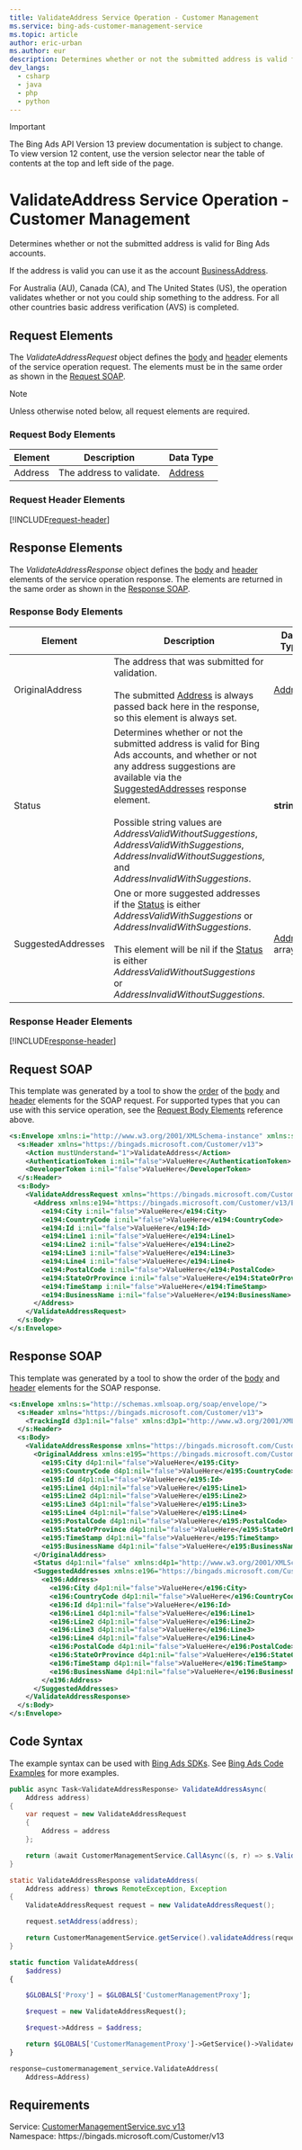 ```yaml
---
title: ValidateAddress Service Operation - Customer Management
ms.service: bing-ads-customer-management-service
ms.topic: article
author: eric-urban
ms.author: eur
description: Determines whether or not the submitted address is valid for Bing Ads accounts.
dev_langs: 
  - csharp
  - java
  - php
  - python
---
```

> [!IMPORTANT]
> The Bing Ads API Version 13 preview documentation is subject to change. To view version 12 content, use the version selector near the table of contents at the top and left side of the page.

# ValidateAddress Service Operation - Customer Management
Determines whether or not the submitted address is valid for Bing Ads accounts. 

If the address is valid you can use it as the account [BusinessAddress](advertiseraccount.md#businessaddress). 

For Australia (AU), Canada (CA), and The United States (US), the operation validates whether or not you could ship something to the address. For all other countries basic address verification (AVS) is completed. 

## <a name="request"></a>Request Elements
The *ValidateAddressRequest* object defines the [body](#request-body) and [header](#request-header) elements of the service operation request. The elements must be in the same order as shown in the [Request SOAP](#request-soap). 

> [!NOTE]
> Unless otherwise noted below, all request elements are required.

### <a name="request-body"></a>Request Body Elements

|Element|Description|Data Type|
|-----------|---------------|-------------|
|<a name="address"></a>Address|The address to validate.|[Address](address.md)|

### <a name="request-header"></a>Request Header Elements
[!INCLUDE[request-header](./includes/request-header.md)]

## <a name="response"></a>Response Elements
The *ValidateAddressResponse* object defines the [body](#response-body) and [header](#response-header) elements of the service operation response. The elements are returned in the same order as shown in the [Response SOAP](#response-soap).

### <a name="response-body"></a>Response Body Elements

|Element|Description|Data Type|
|-----------|---------------|-------------|
|<a name="originaladdress"></a>OriginalAddress|The address that was submitted for validation.<br/><br/>The submitted [Address](#address) is always passed back here in the response, so this element is always set.|[Address](address.md)|
|<a name="status"></a>Status|Determines whether or not the submitted address is valid for Bing Ads accounts, and whether or not any address suggestions are available via the [SuggestedAddresses](#suggestedaddresses) response element.<br/><br/>Possible string values are *AddressValidWithoutSuggestions*, *AddressValidWithSuggestions*, *AddressInvalidWithoutSuggestions*, and *AddressInvalidWithSuggestions*.|**string**|
|<a name="suggestedaddresses"></a>SuggestedAddresses|One or more suggested addresses if the [Status](#status) is either *AddressValidWithSuggestions* or *AddressInvalidWithSuggestions*.<br/><br/>This element will be nil if the [Status](#status) is either *AddressValidWithoutSuggestions* or *AddressInvalidWithoutSuggestions*.|[Address](address.md) array|

### <a name="response-header"></a>Response Header Elements
[!INCLUDE[response-header](./includes/response-header.md)]

## <a name="request-soap"></a>Request SOAP
This template was generated by a tool to show the [order](../guides/services-protocol.md#element-order) of the [body](#request-body) and [header](#request-header) elements for the SOAP request. For supported types that you can use with this service operation, see the [Request Body Elements](#request-header) reference above.

```xml
<s:Envelope xmlns:i="http://www.w3.org/2001/XMLSchema-instance" xmlns:s="http://schemas.xmlsoap.org/soap/envelope/">
  <s:Header xmlns="https://bingads.microsoft.com/Customer/v13">
    <Action mustUnderstand="1">ValidateAddress</Action>
    <AuthenticationToken i:nil="false">ValueHere</AuthenticationToken>
    <DeveloperToken i:nil="false">ValueHere</DeveloperToken>
  </s:Header>
  <s:Body>
    <ValidateAddressRequest xmlns="https://bingads.microsoft.com/Customer/v13">
      <Address xmlns:e194="https://bingads.microsoft.com/Customer/v13/Entities" i:nil="false">
        <e194:City i:nil="false">ValueHere</e194:City>
        <e194:CountryCode i:nil="false">ValueHere</e194:CountryCode>
        <e194:Id i:nil="false">ValueHere</e194:Id>
        <e194:Line1 i:nil="false">ValueHere</e194:Line1>
        <e194:Line2 i:nil="false">ValueHere</e194:Line2>
        <e194:Line3 i:nil="false">ValueHere</e194:Line3>
        <e194:Line4 i:nil="false">ValueHere</e194:Line4>
        <e194:PostalCode i:nil="false">ValueHere</e194:PostalCode>
        <e194:StateOrProvince i:nil="false">ValueHere</e194:StateOrProvince>
        <e194:TimeStamp i:nil="false">ValueHere</e194:TimeStamp>
        <e194:BusinessName i:nil="false">ValueHere</e194:BusinessName>
      </Address>
    </ValidateAddressRequest>
  </s:Body>
</s:Envelope>
```

## <a name="response-soap"></a>Response SOAP
This template was generated by a tool to show the order of the [body](#response-body) and [header](#response-header) elements for the SOAP response.

```xml
<s:Envelope xmlns:s="http://schemas.xmlsoap.org/soap/envelope/">
  <s:Header xmlns="https://bingads.microsoft.com/Customer/v13">
    <TrackingId d3p1:nil="false" xmlns:d3p1="http://www.w3.org/2001/XMLSchema-instance">ValueHere</TrackingId>
  </s:Header>
  <s:Body>
    <ValidateAddressResponse xmlns="https://bingads.microsoft.com/Customer/v13">
      <OriginalAddress xmlns:e195="https://bingads.microsoft.com/Customer/v13/Entities" d4p1:nil="false" xmlns:d4p1="http://www.w3.org/2001/XMLSchema-instance">
        <e195:City d4p1:nil="false">ValueHere</e195:City>
        <e195:CountryCode d4p1:nil="false">ValueHere</e195:CountryCode>
        <e195:Id d4p1:nil="false">ValueHere</e195:Id>
        <e195:Line1 d4p1:nil="false">ValueHere</e195:Line1>
        <e195:Line2 d4p1:nil="false">ValueHere</e195:Line2>
        <e195:Line3 d4p1:nil="false">ValueHere</e195:Line3>
        <e195:Line4 d4p1:nil="false">ValueHere</e195:Line4>
        <e195:PostalCode d4p1:nil="false">ValueHere</e195:PostalCode>
        <e195:StateOrProvince d4p1:nil="false">ValueHere</e195:StateOrProvince>
        <e195:TimeStamp d4p1:nil="false">ValueHere</e195:TimeStamp>
        <e195:BusinessName d4p1:nil="false">ValueHere</e195:BusinessName>
      </OriginalAddress>
      <Status d4p1:nil="false" xmlns:d4p1="http://www.w3.org/2001/XMLSchema-instance">ValueHere</Status>
      <SuggestedAddresses xmlns:e196="https://bingads.microsoft.com/Customer/v13/Entities" d4p1:nil="false" xmlns:d4p1="http://www.w3.org/2001/XMLSchema-instance">
        <e196:Address>
          <e196:City d4p1:nil="false">ValueHere</e196:City>
          <e196:CountryCode d4p1:nil="false">ValueHere</e196:CountryCode>
          <e196:Id d4p1:nil="false">ValueHere</e196:Id>
          <e196:Line1 d4p1:nil="false">ValueHere</e196:Line1>
          <e196:Line2 d4p1:nil="false">ValueHere</e196:Line2>
          <e196:Line3 d4p1:nil="false">ValueHere</e196:Line3>
          <e196:Line4 d4p1:nil="false">ValueHere</e196:Line4>
          <e196:PostalCode d4p1:nil="false">ValueHere</e196:PostalCode>
          <e196:StateOrProvince d4p1:nil="false">ValueHere</e196:StateOrProvince>
          <e196:TimeStamp d4p1:nil="false">ValueHere</e196:TimeStamp>
          <e196:BusinessName d4p1:nil="false">ValueHere</e196:BusinessName>
        </e196:Address>
      </SuggestedAddresses>
    </ValidateAddressResponse>
  </s:Body>
</s:Envelope>
```

## <a name="example"></a>Code Syntax
The example syntax can be used with [Bing Ads SDKs](../guides/client-libraries.md). See [Bing Ads Code Examples](../guides/code-examples.md) for more examples.
```csharp
public async Task<ValidateAddressResponse> ValidateAddressAsync(
	Address address)
{
	var request = new ValidateAddressRequest
	{
		Address = address
	};

	return (await CustomerManagementService.CallAsync((s, r) => s.ValidateAddressAsync(r), request));
}
```
```java
static ValidateAddressResponse validateAddress(
	Address address) throws RemoteException, Exception
{
	ValidateAddressRequest request = new ValidateAddressRequest();

	request.setAddress(address);

	return CustomerManagementService.getService().validateAddress(request);
}
```
```php
static function ValidateAddress(
	$address)
{

	$GLOBALS['Proxy'] = $GLOBALS['CustomerManagementProxy'];

	$request = new ValidateAddressRequest();

	$request->Address = $address;

	return $GLOBALS['CustomerManagementProxy']->GetService()->ValidateAddress($request);
}
```
```python
response=customermanagement_service.ValidateAddress(
	Address=Address)
```

## Requirements
Service: [CustomerManagementService.svc v13](https://clientcenter.api.bingads.microsoft.com/Api/CustomerManagement/v13/CustomerManagementService.svc)  
Namespace: https\://bingads.microsoft.com/Customer/v13  

